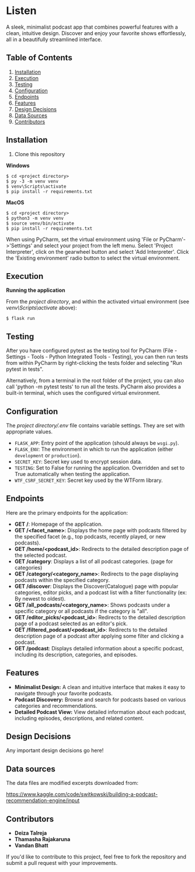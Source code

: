 # Listen

A sleek, minimalist podcast app that combines powerful features with a clean, intuitive design. Discover and enjoy your favorite shows effortlessly, all in a beautifully streamlined interface.

## Table of Contents
1. [Installation](#installation)
2. [Execution](#execution)
3. [Testing](#testing)
4. [Configuration](#configuration)
5. [Endpoints](#endpoints)
6. [Features](#features)
7. [Design Decisions](#design-decisions)
8. [Data Sources](#data-sources)
9. [Contributors](#contributors)

## Installation

1. Clone this repository

**Windows**
```shell
$ cd <project directory>
$ py -3 -m venv venv
$ venv\Scripts\activate
$ pip install -r requirements.txt
```

**MacOS**
```shell
$ cd <project directory>
$ python3 -m venv venv
$ source venv/bin/activate
$ pip install -r requirements.txt
```

When using PyCharm, set the virtual environment using 'File or PyCharm'->'Settings' and select your project from the left menu. Select 'Project Interpreter', click on the gearwheel button and select 'Add Interpreter'. Click the 'Existing environment' radio button to select the virtual environment. 

## Execution

**Running the application**

From the *project directory*, and within the activated virtual environment (see *venv\Scripts\activate* above):

````shell
$ flask run
```` 

## Testing

After you have configured pytest as the testing tool for PyCharm (File - Settings - Tools - Python Integrated Tools - Testing), you can then run tests from within PyCharm by right-clicking the tests folder and selecting "Run pytest in tests".

Alternatively, from a terminal in the root folder of the project, you can also call 'python -m pytest tests' to run all the tests. PyCharm also provides a built-in terminal, which uses the configured virtual environment. 

## Configuration

The *project directory/.env* file contains variable settings. They are set with appropriate values.

* `FLASK_APP`: Entry point of the application (should always be `wsgi.py`).
* `FLASK_ENV`: The environment in which to run the application (either `development` or `production`).
* `SECRET_KEY`: Secret key used to encrypt session data.
* `TESTING`: Set to False for running the application. Overridden and set to True automatically when testing the application.
* `WTF_CSRF_SECRET_KEY`: Secret key used by the WTForm library.
 
## Endpoints

Here are the primary endpoints for the application:

* **GET /**: Homepage of the application.
* **GET /<facet_name>**: Displays the home page with podcasts filtered by the specified facet (e.g., top podcasts, recently played, or new podcasts).
* **GET /home/<podcast_id>**: Redirects to the detailed description page of the selected podcast.
* **GET /category**: Displays a list of all podcast categories. (page for categories)
* **GET /category/<category_name>**: Redirects to the page displaying podcasts within the specified category.
* **GET /discover**: Displays the Discover(Catalogue) page with popular categories, editor picks, and a podcast list with a filter functionality (ex: By newest to oldest).
* **GET /all_podcasts/<category_name>**: Shows podcasts under a specific category or all podcasts if the category is "all".
* **GET /editor_picks/<podcast_id>**: Redirects to the detailed description page of a podcast selected as an editor's pick.
* **GET /filtered_podcast/<podcast_id>**: Redirects to the detailed description page of a podcast after applying some filter and clicking a podcast.
* **GET /podcast**: Displays detailed information about a specific podcast, including its description, categories, and episodes.

## Features

- **Minimalist Design:** A clean and intuitive interface that makes it easy to navigate through your favorite podcasts.
- **Podcast Discovery:** Browse and search for podcasts based on various categories and recommendations.
- **Detailed Podcast View:** View detailed information about each podcast, including episodes, descriptions, and related content.

## Design Decisions

Any important design decisions go here!

## Data sources

The data files are modified excerpts downloaded from:

https://www.kaggle.com/code/switkowski/building-a-podcast-recommendation-engine/input

## Contributors

- **Deiza Talreja**
- **Thamasha Rajakaruna**
- **Vandan Bhatt**

If you'd like to contribute to this project, feel free to fork the repository and submit a pull request with your improvements.